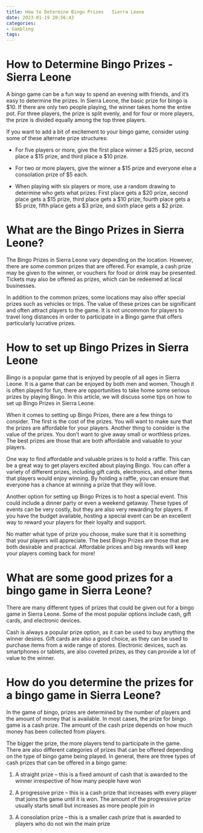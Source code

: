 ```yaml
---
title: How to Determine Bingo Prizes   Sierra Leone 
date: 2023-01-19 20:56:43
categories:
- Gambling
tags:
---
```



#  How to Determine Bingo Prizes - Sierra Leone 

A bingo game can be a fun way to spend an evening with friends, and it’s easy to determine the prizes. In Sierra Leone, the basic prize for bingo is $10. If there are only two people playing, the winner takes home the entire pot. For three players, the prize is split evenly, and for four or more players, the prize is divided equally among the top three players.

If you want to add a bit of excitement to your bingo game, consider using some of these alternate prize structures:

- For five players or more, give the first place winner a $25 prize, second place a $15 prize, and third place a $10 prize.

- For two or more players, give the winner a $15 prize and everyone else a consolation prize of $5 each.

- When playing with six players or more, use a random drawing to determine who gets what prizes: First place gets a $20 prize, second place gets a $15 prize, third place gets a $10 prize, fourth place gets a $5 prize, fifth place gets a $3 prize, and sixth place gets a $2 prize.

#  What are the Bingo Prizes in Sierra Leone? 

The Bingo Prizes in Sierra Leone vary depending on the location. However, there are some common prizes that are offered. For example, a cash prize may be given to the winner, or vouchers for food or drink may be presented. Tickets may also be offered as prizes, which can be redeemed at local businesses.

In addition to the common prizes, some locations may also offer special prizes such as vehicles or trips. The value of these prizes can be significant and often attract players to the game. It is not uncommon for players to travel long distances in order to participate in a Bingo game that offers particularly lucrative prizes.

#  How to set up Bingo Prizes in Sierra Leone 

Bingo is a popular game that is enjoyed by people of all ages in Sierra Leone. It is a game that can be enjoyed by both men and women. Though it is often played for fun, there are opportunities to take home some serious prizes by playing Bingo. In this article, we will discuss some tips on how to set up Bingo Prizes in Sierra Leone.

When it comes to setting up Bingo Prizes, there are a few things to consider. The first is the cost of the prizes. You will want to make sure that the prizes are affordable for your players. Another thing to consider is the value of the prizes. You don’t want to give away small or worthless prizes. The best prizes are those that are both affordable and valuable to your players.

One way to find affordable and valuable prizes is to hold a raffle. This can be a great way to get players excited about playing Bingo. You can offer a variety of different prizes, including gift cards, electronics, and other items that players would enjoy winning. By holding a raffle, you can ensure that everyone has a chance at winning a prize that they will love.

Another option for setting up Bingo Prizes is to host a special event. This could include a dinner party or even a weekend getaway. These types of events can be very costly, but they are also very rewarding for players. If you have the budget available, hosting a special event can be an excellent way to reward your players for their loyalty and support.

No matter what type of prize you choose, make sure that it is something that your players will appreciate. The best Bingo Prizes are those that are both desirable and practical. Affordable prices and big rewards will keep your players coming back for more!

#  What are some good prizes for a bingo game in Sierra Leone? 

There are many different types of prizes that could be given out for a bingo game in Sierra Leone. Some of the most popular options include cash, gift cards, and electronic devices.

Cash is always a popular prize option, as it can be used to buy anything the winner desires. Gift cards are also a good choice, as they can be used to purchase items from a wide range of stores. Electronic devices, such as smartphones or tablets, are also coveted prizes, as they can provide a lot of value to the winner.

#  How do you determine the prizes for a bingo game in Sierra Leone?

In the game of bingo, prizes are determined by the number of players and the amount of money that is available. In most cases, the prize for bingo game is a cash prize. The amount of the cash prize depends on how much money has been collected from players.

The bigger the prize, the more players tend to participate in the game. There are also different categories of prizes that can be offered depending on the type of bingo game being played. In general, there are three types of cash prizes that can be offered in a bingo game:

1) A straight prize – this is a fixed amount of cash that is awarded to the winner irrespective of how many people have won

2) A progressive prize – this is a cash prize that increases with every player that joins the game until it is won. The amount of the progressive prize usually starts small but increases as more people join in

3) A consolation prize – this is a smaller cash prize that is awarded to players who do not win the main prize